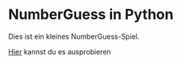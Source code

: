 # NumberGuess in Python

Dies ist ein kleines NumberGuess-Spiel.

[Hier](https://numberguess.mawoka.repl.run) kannst du es ausprobieren
